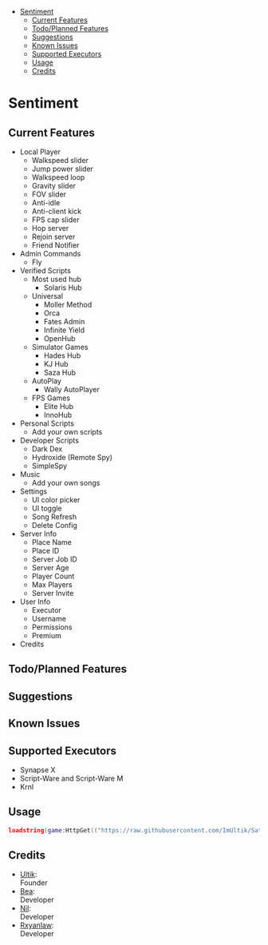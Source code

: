 - [Sentiment](#Satella)
  - [Current Features](#current-features)
  - [Todo/Planned Features](#todoplanned-features)
  - [Suggestions](#suggestions)
  - [Known Issues](#known-issues)
  - [Supported Executors](#supported-executors)
  - [Usage](#usage)
  - [Credits](#credits)

# Sentiment
## Current Features
- Local Player
  - Walkspeed slider
  - Jump power  slider 
  - Walkspeed loop 
  - Gravity slider
  - FOV slider
  - Anti-idle
  - Anti-client kick
  - FPS cap slider
  - Hop server 
  - Rejoin server
  - Friend Notifier
- Admin Commands
  - Fly
- Verified Scripts 
  - Most used hub
    - Solaris Hub 
  - Universal 
    - Moller Method
    - Orca
    - Fates Admin
    - Infinite Yield
    - OpenHub
  - Simulator Games
    - Hades Hub
    - KJ Hub
    - Saza Hub
  - AutoPlay 
    - Wally AutoPlayer
  - FPS Games
    - Elite Hub
    - InnoHub
- Personal Scripts
  - Add your own scripts 
- Developer Scripts
  - Dark Dex
  - Hydroxide (Remote Spy)
  - SimpleSpy
- Music 
  - Add your own songs
- Settings
  - UI color picker
  - UI toggle
  - Song Refresh
  - Delete Config
- Server Info
  - Place Name 
  - Place ID
  - Server Job ID
  - Server Age
  - Player Count
  - Max Players
  - Server Invite
- User Info
  - Executor 
  - Username
  - Permissions
  - Premium
- Credits

## Todo/Planned Features

## Suggestions

## Known Issues


## Supported Executors
- Synapse X
- Script-Ware and Script-Ware M
- Krnl

## Usage
```lua
loadstring(game:HttpGet(("https://raw.githubusercontent.com/ImUltik/Satella-Src/main/Satella.lua?token=<token>"),true))()
```

## Credits
- [Ultik](https://github.com/ImUltik):<br/>
  Founder
- [Bea](https://github.com/beailotus):<br/>
  Developer
- [Nil](https://github.com/nilIsHot):<br/>
  Developer
- [Rxyanlaw](https://github.com/Rxyanlaw):<br/>
  Developer
